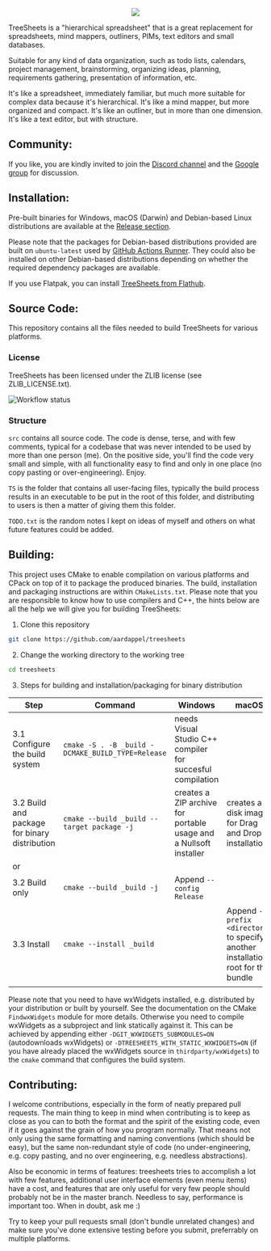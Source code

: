 <p align="center">
  <img src="https://github.com/user-attachments/assets/1d6dc57a-5db2-48ce-82b9-5e7675bf0e7d">
</p>

TreeSheets is a "hierarchical spreadsheet" that is a great replacement for spreadsheets, mind mappers, outliners, PIMs, text editors and small databases.

Suitable for any kind of data organization, such as todo lists, calendars, project management, brainstorming, organizing ideas, planning, requirements gathering, presentation of information, etc.

It's like a spreadsheet, immediately familiar, but much more suitable for complex data because it's hierarchical.
It's like a mind mapper, but more organized and compact.
It's like an outliner, but in more than one dimension.
It's like a text editor, but with structure.

Community:
----------
If you like, you are kindly invited to join the [Discord channel](https://discord.gg/HAfKkJz) and 
the [Google group](https://groups.google.com/group/treesheets) for discussion.

Installation:
-------------

Pre-built binaries for Windows, macOS (Darwin) and Debian-based Linux distributions are available at the
[Release section](https://github.com/aardappel/treesheets/releases). 

Please note that the packages for Debian-based distributions provided are built on `ubuntu-latest` used by [GitHub Actions Runner](https://github.com/actions/runner-images). They could also be installed on other Debian-based distributions depending on whether the required dependency packages are available.

If you use Flatpak, you can install [TreeSheets from Flathub](https://flathub.org/apps/com.strlen.TreeSheets).

Source Code:
------------
This repository contains all the files needed to build TreeSheets for various platforms.

### License

TreeSheets has been licensed under the ZLIB license (see ZLIB_LICENSE.txt).

![Workflow status](https://github.com/aardappel/treesheets/actions/workflows/build.yml/badge.svg)

### Structure

`src` contains all source code. The code is dense, terse, and with few comments, typical for a codebase that was never
intended to be used by more than one person (me). On the positive side, you'll find the code very small and simple,
with all functionality easy to find and only in one place (no copy pasting or over-engineering). Enjoy.

`TS` is the folder that contains all user-facing files, typically the build process results in an executable to be put
in the root of this folder, and distributing to users is then a matter of giving them this folder.

`TODO.txt` is the random notes I kept on ideas of myself and others on what future features could be added.


Building:
---------
This project uses CMake to enable compilation on various platforms and CPack on top of it to package the produced binaries. The build, installation and packaging instructions are within `CMakeLists.txt`.
Please note that you are responsible to know how to use compilers and C++, the hints below are all the help we will give you for building TreeSheets:

1. Clone this repository

```sh
git clone https://github.com/aardappel/treesheets
```

2. Change the working directory to the working tree

```sh
cd treesheets
```

3. Steps for building and installation/packaging for binary distribution

| Step | Command | Windows | macOS | Linux |
| ---- | ------- | ------- | ----- | ----- |
| 3.1 Configure the build system | `cmake -S . -B _build -DCMAKE_BUILD_TYPE=Release` | needs Visual Studio C++ compiler for succesful compilation | | |
| 3.2 Build and package for binary distribution | `cmake --build _build --target package -j` | creates a ZIP archive for portable usage and a Nullsoft installer | creates a disk image for Drag and Drop installation | creates a binary Debian package |
| or |
| 3.2 Build only | `cmake --build _build -j` | Append `--config Release` | | |
| 3.3 Install | `cmake --install _build` | | Append `--prefix <directory>` to specify another installation root for the bundle | usually requires root privileges, e.g. run this command with `sudo` |

Please note that you need to have wxWidgets installed, e.g. distributed by your distribution or built by yourself. See the documentation on the CMake `FindwxWidgets` module for more details.
Otherwise you need to compile wxWidgets as a subproject and link statically against it. This can be achieved by appending either `-DGIT_WXWIDGETS_SUBMODULES=ON` (autodownloads wxWidgets) or `-DTREESHEETS_WITH_STATIC_WXWIDGETS=ON` (if you have already placed the wxWidgets source in `thirdparty/wxWidgets`) to the `cmake` command that configures the build system.

Contributing:
-------------
I welcome contributions, especially in the form of neatly prepared pull requests. The main thing to keep in mind when
contributing is to keep as close as you can to both the format and the spirit of the existing code, even if it goes
against the grain of how you program normally. That means not only using the same formatting and naming conventions
(which should be easy), but the same non-redundant style of code (no under-engineering, e.g. copy pasting,
and no over engineering, e.g. needless abstractions).

Also be economic in terms of features: treesheets tries to accomplish a lot with few features, additional user
interface elements (even menu items) have a cost, and features that are only useful for very few people should
probably not be in the master branch. Needless to say, performance is important too. When in doubt, ask me :)

Try to keep your pull requests small (don't bundle unrelated changes) and make sure you've done extensive testing
before you submit, preferrably on multiple platforms.
